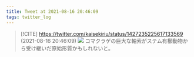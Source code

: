 ```yaml
---
title: Tweet at 2021-08-16 20:46:09
tags: twitter_log
---
```


> [!CITE] https://twitter.com/kaisekiriu/status/1427235225617133569 (2021-08-16 20:46:09)
> ![](https://twitter.com/kaisekiriu/status/1427235225617133569)
> コマクラゲの巨大な軸索がステム有櫛動物から受け継いだ原始形質かもしれないと。
